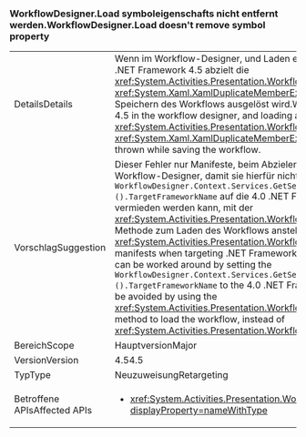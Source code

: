 ### <a name="workflowdesignerload-doesnt-remove-symbol-property"></a><span data-ttu-id="3816e-101">WorkflowDesigner.Load symboleigenschafts nicht entfernt werden.</span><span class="sxs-lookup"><span data-stu-id="3816e-101">WorkflowDesigner.Load doesn't remove symbol property</span></span>

|   |   |
|---|---|
|<span data-ttu-id="3816e-102">Details</span><span class="sxs-lookup"><span data-stu-id="3816e-102">Details</span></span>|<span data-ttu-id="3816e-103">Wenn im Workflow-Designer, und Laden ein 3.5 neu gehosteten Workflow mit .NET Framework 4.5 abzielt die <xref:System.Activities.Presentation.WorkflowDesigner.Load> -Methode, eine <xref:System.Xaml.XamlDuplicateMemberException?displayProperty=name> beim Speichern des Workflows ausgelöst wird.</span><span class="sxs-lookup"><span data-stu-id="3816e-103">When targeting the .NET Framework 4.5 in the workflow designer, and loading a re-hosted 3.5 workflow with the <xref:System.Activities.Presentation.WorkflowDesigner.Load> method, a <xref:System.Xaml.XamlDuplicateMemberException?displayProperty=name> is thrown while saving the workflow.</span></span>|
|<span data-ttu-id="3816e-104">Vorschlag</span><span class="sxs-lookup"><span data-stu-id="3816e-104">Suggestion</span></span>|<span data-ttu-id="3816e-105">Dieser Fehler nur Manifeste, beim Abzielen auf .NET Framework 4.5 im Workflow-Designer, damit sie hierfür nicht umgangen werden kann die <code>WorkflowDesigner.Context.Services.GetService&lt;DesignerConfigurationService&gt;().TargetFrameworkName</code> auf die 4.0 .NET Framework.Alternatively das Problem vermieden werden kann, mit der <xref:System.Activities.Presentation.WorkflowDesigner.Load(System.String)> -Methode zum Laden des Workflows anstelle von <xref:System.Activities.Presentation.WorkflowDesigner.Load>.</span><span class="sxs-lookup"><span data-stu-id="3816e-105">This bug only manifests when targeting .NET Framework 4.5 in the workflow designer, so it can be worked around by setting the <code>WorkflowDesigner.Context.Services.GetService&lt;DesignerConfigurationService&gt;().TargetFrameworkName</code> to the 4.0 .NET Framework.Alternatively, the issue may be avoided by using the <xref:System.Activities.Presentation.WorkflowDesigner.Load(System.String)> method to load the workflow, instead of <xref:System.Activities.Presentation.WorkflowDesigner.Load>.</span></span>|
|<span data-ttu-id="3816e-106">Bereich</span><span class="sxs-lookup"><span data-stu-id="3816e-106">Scope</span></span>|<span data-ttu-id="3816e-107">Hauptversion</span><span class="sxs-lookup"><span data-stu-id="3816e-107">Major</span></span>|
|<span data-ttu-id="3816e-108">Version</span><span class="sxs-lookup"><span data-stu-id="3816e-108">Version</span></span>|<span data-ttu-id="3816e-109">4.5</span><span class="sxs-lookup"><span data-stu-id="3816e-109">4.5</span></span>|
|<span data-ttu-id="3816e-110">Typ</span><span class="sxs-lookup"><span data-stu-id="3816e-110">Type</span></span>|<span data-ttu-id="3816e-111">Neuzuweisung</span><span class="sxs-lookup"><span data-stu-id="3816e-111">Retargeting</span></span>|
|<span data-ttu-id="3816e-112">Betroffene APIs</span><span class="sxs-lookup"><span data-stu-id="3816e-112">Affected APIs</span></span>|<ul><li><xref:System.Activities.Presentation.WorkflowDesigner.Load?displayProperty=nameWithType></li></ul>|

